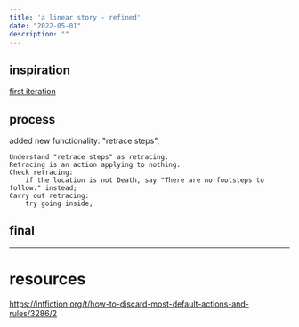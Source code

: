 ```yaml
---
title: 'a linear story - refined'
date: "2022-05-01"
description: ""
---
```


## inspiration
[first iteration](http://samheckle.com/blog/catn/assignment-4/)

## process

added new functionality: "retrace steps", 
```
Understand "retrace steps" as retracing. 
Retracing is an action applying to nothing. 
Check retracing:
    if the location is not Death, say "There are no footsteps to follow." instead;
Carry out retracing:
    try going inside;
```

## final

----
# resources

https://intfiction.org/t/how-to-discard-most-default-actions-and-rules/3286/2